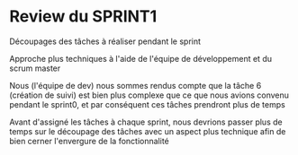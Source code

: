 # Review du SPRINT1

Découpages des tâches à réaliser pendant le sprint

Approche plus techniques à l'aide de l'équipe de développement et du scrum master

Nous (l'équipe de dev) nous sommes rendus compte que la tâche 6 (création de suivi) est bien plus complexe que ce que nous avions convenu pendant le sprint0, et par conséquent ces tâches prendront plus de temps

Avant d'assigné les tâches à chaque sprint, nous devrions passer plus de temps sur le découpage des tâches avec un aspect plus technique afin de bien cerner l'envergure de la fonctionnalité